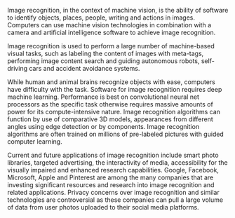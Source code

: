 Image recognition, in the context of machine vision, is the ability of software to identify objects, places, people, writing and actions in images. Computers can use machine
vision technologies in combination with a camera and artificial intelligence software to achieve image recognition.

Image recognition is used to perform a large number of machine-based visual tasks, such as labeling the content of images with meta-tags, performing image content search and 
guiding autonomous robots, self-driving cars and accident avoidance systems.

While human and animal brains recognize objects with ease, computers have difficulty with the task. Software for image recognition requires deep machine learning. Performance is
best on convolutional neural net processors as the specific task otherwise requires massive amounts of power for its compute-intensive nature. Image recognition algorithms can 
function by use of comparative 3D models, appearances from different angles using edge detection or by components. Image recognition algorithms are often trained on millions of 
pre-labeled pictures with guided computer learning.

Current and future applications of image recognition include smart photo libraries, targeted advertising, the interactivity of media, accessibility for the visually impaired and
enhanced research capabilities. Google, Facebook, Microsoft, Apple and Pinterest are among the many companies that are investing significant resources and research into image 
recognition and related applications. Privacy concerns over image recognition and similar technologies are controversial as these companies can pull a large volume of data from 
user photos uploaded to their social media platforms.

